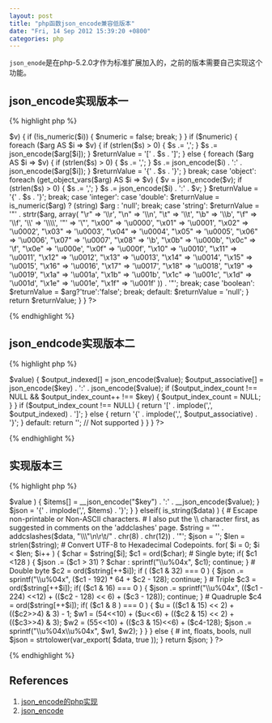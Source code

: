 ```yaml
---
layout: post
title: "php函数json_encode兼容低版本"
date: "Fri, 14 Sep 2012 15:39:20 +0800"
categories: php
---
```


`json_enode`是在php-5.2.0才作为标准扩展加入的，之前的版本需要自己实现这个功能。

json_encode实现版本一
-----

{% highlight php %}
<?php
if(!function_exists('json_encode')) {
    function json_encode($arg) {
        $returnValue = '';
        $c = '';
        $i = '';
        $l = '';
        $s = '';
        $v = '';
        $numeric = true;

        switch (gettype($arg)) {
        case 'array':
            foreach ($arg AS $i => $v) {
                if (!is_numeric($i)) {
                    $numeric = false;
                    break;
                }
            }

            if ($numeric) {
                foreach ($arg AS $i => $v) {
                    if (strlen($s) > 0) {
                        $s .= ',';
                    }
                    $s .= json_encode($arg[$i]);
                }

                $returnValue = '[' . $s . ']';
            } else {
                foreach ($arg AS $i => $v) {
                    if (strlen($s) > 0) {
                        $s .= ',';
                    }
                    $s .= json_encode($i) . ':' . json_encode($arg[$i]);
                }

                $returnValue = '{' . $s . '}';
            }
            break;

        case 'object':
            foreach (get_object_vars($arg) AS $i => $v) {
                $v = json_encode($v);

                if (strlen($s) > 0) {
                    $s .= ',';
                }
                $s .= json_encode($i) . ':' . $v;
            }

            $returnValue = '{' . $s . '}';
            break;

        case 'integer':
        case 'double':
            $returnValue = is_numeric($arg) ? (string) $arg : 'null';
            break;

        case 'string':
            $returnValue = '"' . strtr($arg, array(
                "\r" => '\\r',
                "\n" => '\\n',
                "\t" => '\\t',
                "\b" => '\\b',
                "\f" => '\\f',
                '\\' => '\\\\',
                '"' => '\"',
                "\x00" => '\u0000',
                "\x01" => '\u0001',
                "\x02" => '\u0002',
                "\x03" => '\u0003',
                "\x04" => '\u0004',
                "\x05" => '\u0005',
                "\x06" => '\u0006',
                "\x07" => '\u0007',
                "\x08" => '\b',
                "\x0b" => '\u000b',
                "\x0c" => '\f',
                "\x0e" => '\u000e',
                "\x0f" => '\u000f',
                "\x10" => '\u0010',
                "\x11" => '\u0011',
                "\x12" => '\u0012',
                "\x13" => '\u0013',
                "\x14" => '\u0014',
                "\x15" => '\u0015',
                "\x16" => '\u0016',
                "\x17" => '\u0017',
                "\x18" => '\u0018',
                "\x19" => '\u0019',
                "\x1a" => '\u001a',
                "\x1b" => '\u001b',
                "\x1c" => '\u001c',
                "\x1d" => '\u001d',
                "\x1e" => '\u001e',
                "\x1f" => '\u001f'
            )) . '"';
            break;

        case 'boolean':
            $returnValue = $arg?'true':'false';
            break;

        default:
            $returnValue = 'null';
        }

        return $returnValue;
    }
}
?>
{% endhighlight %}

json_endcode实现版本二
-----

{% highlight php %}
<?php
if (!function_exists('json_encode')) {
    function json_encode($data) {
        switch ($type = gettype($data)) {
            case 'NULL':
                return 'null';
            case 'boolean':
                return ($data ? 'true' : 'false');
            case 'integer':
            case 'double':
            case 'float':
                return $data;
            case 'string':
                return '"' . addslashes($data) . '"';
            case 'object':
                $data = get_object_vars($data);
            case 'array':
                $output_index_count = 0;
                $output_indexed = array();
                $output_associative = array();
                foreach ($data as $key => $value) {
                    $output_indexed[] = json_encode($value);
                    $output_associative[] = json_encode($key) . ':' . json_encode($value);
                    if ($output_index_count !== NULL && $output_index_count++ !== $key) {
                        $output_index_count = NULL;
                    }
                }
                if ($output_index_count !== NULL) {
                    return '[' . implode(',', $output_indexed) . ']';
                } else {
                    return '{' . implode(',', $output_associative) . '}';
                }
            default:
                return ''; // Not supported
        }
    }
}
?>
{% endhighlight %}

实现版本三
-----

{% highlight php %}
<?php
function __json_encode( $data ) {
    if( is_array($data) || is_object($data) ) {
        $islist = is_array($data) && ( empty($data) || array_keys($data) === range(0,count($data)-1) );

        if( $islist ) {
            $json = '[' . implode(',', array_map('__json_encode', $data) ) . ']';
        } else {
            $items = Array();
            foreach( $data as $key => $value ) {
                $items[] = __json_encode("$key") . ':' . __json_encode($value);
            }
            $json = '{' . implode(',', $items) . '}';
        }
    } elseif( is_string($data) ) {
        # Escape non-printable or Non-ASCII characters.
        # I also put the \\ character first, as suggested in comments on the 'addclashes' page.
        $string = '"' . addcslashes($data, "\\\"\n\r\t/" . chr(8) . chr(12)) . '"';
        $json    = '';
        $len    = strlen($string);
        # Convert UTF-8 to Hexadecimal Codepoints.
        for( $i = 0; $i < $len; $i++ ) {

            $char = $string[$i];
            $c1 = ord($char);

            # Single byte;
            if( $c1 <128 ) {
                $json .= ($c1 > 31) ? $char : sprintf("\\u%04x", $c1);
                continue;
            }

            # Double byte
            $c2 = ord($string[++$i]);
            if ( ($c1 & 32) === 0 ) {
                $json .= sprintf("\\u%04x", ($c1 - 192) * 64 + $c2 - 128);
                continue;
            }

            # Triple
            $c3 = ord($string[++$i]);
            if( ($c1 & 16) === 0 ) {
                $json .= sprintf("\\u%04x", (($c1 - 224) <<12) + (($c2 - 128) << 6) + ($c3 - 128));
                continue;
            }

            # Quadruple
            $c4 = ord($string[++$i]);
            if( ($c1 & 8 ) === 0 ) {
                $u = (($c1 & 15) << 2) + (($c2>>4) & 3) - 1;

                $w1 = (54<<10) + ($u<<6) + (($c2 & 15) << 2) + (($c3>>4) & 3);
                $w2 = (55<<10) + (($c3 & 15)<<6) + ($c4-128);
                $json .= sprintf("\\u%04x\\u%04x", $w1, $w2);
            }
        }
    } else {
        # int, floats, bools, null
        $json = strtolower(var_export( $data, true ));
    }
    return $json;
}
?>
{% endhighlight %}

References
-----

1. [json_encode的php实现](http://yaronspace.cn/blog/archives/1128)
2. [json_encode](http://php.net/manual/en/function.json-encode.php)

